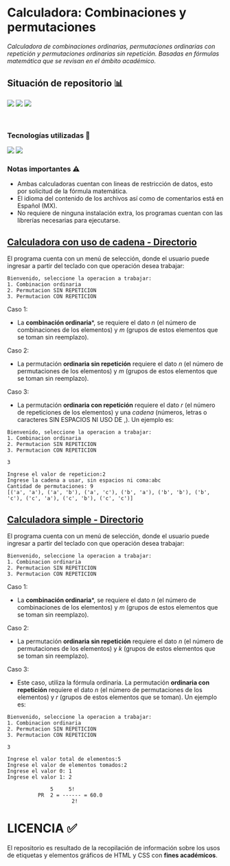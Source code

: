 # Calculadora: Combinaciones y permutaciones

_Calculadora de combinaciones ordinarias, permutaciones ordinarias con repetición y permutaciones ordinarias sin repetición. Basadas en fórmulas matemática que se revisan en el ámbito académico._

## Situación de repositorio 📊️
<img src="https://img.shields.io/badge/Coverage-100%25-FFB4A2?style=for-the-badge" />  <img src="https://img.shields.io/github/stars/0draS0/Combinacion-Permutacion?color=FFB4A2&style=for-the-badge" />  <img src="https://img.shields.io/badge/Version-1.2-FFB4A2?style=for-the-badge" />

<br>

### Tecnologías utilizadas 🔨
<img src="https://img.shields.io/badge/spyder-Code?style=for-the-badge&logo=spyderide&logoColor=black&color=FFB4A2" /> <img src="https://img.shields.io/badge/python-Code?style=for-the-badge&logo=python&logoColor=black&color=FFB4A2" />

### Notas importantes ⚠
  - Ambas calculadoras cuentan con lineas de restricción de datos, esto por solicitud de la fórmula matemática.
  - El idioma del contenido de los archivos así como de comentarios está en Español (MX).
  - No requiere de ninguna instalación extra, los programas cuentan con las librerías necesarias para ejecutarse.


## [Calculadora con uso de cadena - Directorio](https://github.com/0draS0/PY-CalcuCombinaciones/tree/main/Calculadora%20con%20cadena "Cadenas")
El programa cuenta con un menú de selección, donde el usuario puede ingresar a partir del teclado con que operación desea trabajar:

```
Bienvenido, seleccione la operacion a trabajar: 
1. Combinacion ordinaria
2. Permutacion SIN REPETICION
3. Permutacion CON REPETICION
```

Caso 1:
  - La **combinación ordinaria***, se requiere el dato _n_ (el número de combinaciones de los elementos) y _m_ (grupos de estos elementos que se toman sin reemplazo).

Caso 2:
  - La permutación **ordinaria sin repetición** requiere el dato _n_ (el número de permutaciones de los elementos) y _m_ (grupos de estos elementos que se toman sin reemplazo).

Caso 3:
  -  La permutación **ordinaria con repetición** requiere el dato _r_ (el número de repeticiones de los elementos) y una _cadena_ (números, letras o caracteres SIN ESPACIOS NI USO DE ,). Un ejemplo es:

```
Bienvenido, seleccione la operacion a trabajar: 
1. Combinacion ordinaria
2. Permutacion SIN REPETICION
3. Permutacion CON REPETICION

3

Ingrese el valor de repeticion:2
Ingrese la cadena a usar, sin espacios ni coma:abc
Cantidad de permutaciones: 9
[('a', 'a'), ('a', 'b'), ('a', 'c'), ('b', 'a'), ('b', 'b'), ('b', 'c'), ('c', 'a'), ('c', 'b'), ('c', 'c')]
```

## [Calculadora simple - Directorio](https://github.com/0draS0/PY-CalcuCombinaciones/tree/main/Calculadora%20simple "Simple")
El programa cuenta con un menú de selección, donde el usuario puede ingresar a partir del teclado con que operación desea trabajar:

```
Bienvenido, seleccione la operacion a trabajar: 
1. Combinacion ordinaria
2. Permutacion SIN REPETICION
3. Permutacion CON REPETICION
```

Caso 1:
  - La **combinación ordinaria***, se requiere el dato _n_ (el número de combinaciones de los elementos) y _m_ (grupos de estos elementos que se toman sin reemplazo).

Caso 2:
  - La permutación **ordinaria sin repetición** requiere el dato _n_ (el número de permutaciones de los elementos) y _k_ (grupos de estos elementos que se toman sin reemplazo).

Caso 3:
  - Este caso, utiliza la fórmula ordinaria. La permutación **ordinaria con repetición** requiere el dato _n_ (el número de permutaciones de los elementos) y _r_ (grupos de estos elementos que se toman). Un ejemplo es:

```
Bienvenido, seleccione la operacion a trabajar: 
1. Combinacion ordinaria
2. Permutacion SIN REPETICION
3. Permutacion CON REPETICION

3

Ingrese el valor total de elementos:5
Ingrese el valor de elementos tomados:2
Ingrese el valor 0: 1
Ingrese el valor 1: 2

              5     5!
          PR  2 = ------ = 60.0
                     2!
```


# LICENCIA ✅
El repositorio es resultado de la recopilación de información sobre los usos de etiquetas y elementos gráficos de HTML y CSS con <b>fines académicos</b>.

